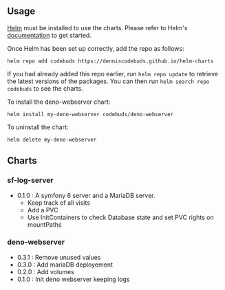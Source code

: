 ## Usage

[Helm](https://helm.sh) must be installed to use the charts.  Please refer to
Helm's [documentation](https://helm.sh/docs) to get started.

Once Helm has been set up correctly, add the repo as follows:

    helm repo add codebuds https://denniscodebuds.github.io/helm-charts

If you had already added this repo earlier, run `helm repo update` to retrieve
the latest versions of the packages.  You can then run `helm search repo
codebuds` to see the charts.

To install the deno-webserver chart:

    helm install my-deno-webserver codebuds/deno-webserver

To uninstall the chart:

    helm delete my-deno-webserver

## Charts

### sf-log-server

- 0.1.0 : A symfony 6 server and a MariaDB server.
    - Keep track of all visits
    - Add a PVC 
    - Use InitContainers to check Database state and set PVC rights on mountPaths

### deno-webserver

- 0.3.1 : Remove unused values
- 0.3.0 : Add mariaDB deployement
- 0.2.0 : Add volumes
- 0.1.0 : Init deno webserver keeping logs

